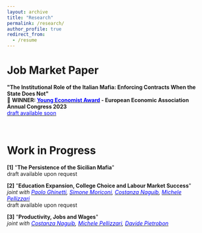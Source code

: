 ```yaml
---
layout: archive
title: "Research"
permalink: /research/
author_profile: true
redirect_from:
  - /resume
---
```


# Job Market Paper
**"The Institutional Role of the Italian Mafia: Enforcing Contracts When the State Does Not"** <br />
🔴 **WINNER: [<span style="color:blue">Young Economist Award</span>](https://www.eeassoc.org/awards/young-economist-award) - European Economic Association Annual Congress 2023** <br />
[<span style="color:blue">draft available soon</span>](https://federicabraccioli.github.io/files/Braccioli_MafiaInstitution_JMP.pdf) 
<br />
<br />
<br />
# Work in Progress 
**[1]** "**The Persistence of the Sicilian Mafia**" <br />
draft available upon request

**[2]** "**Education Expansion, College Choice and Labour Market Success**" <br />
*joint with [<span style="color:blue">Paolo Ghinetti</span>](https://ideas.repec.org/e/pgh50.html), [<span style="color:blue">Simone Moriconi</span>](https://www.ieseg.fr/en/faculty-and-research/professor/?id=2877), [<span style="color:blue">Costanza Naguib</span>](https://costanzanaguib.wixsite.com/mysite), [<span style="color:blue">Michele Pellizzari</span>](https://sites.google.com/site/mipellizzari/home?authuser=0)* <br />
draft available upon request

**[3]** "**Productivity, Jobs and Wages**" <br />
*joint with [<span style="color:blue">Costanza Naguib</span>](https://costanzanaguib.wixsite.com/mysite), [<span style="color:blue">Michele Pellizzari</span>](https://sites.google.com/site/mipellizzari/home?authuser=0), [<span style="color:blue">Davide Pietrobon](https://sites.google.com/view/davide-pietrobon/home)*
